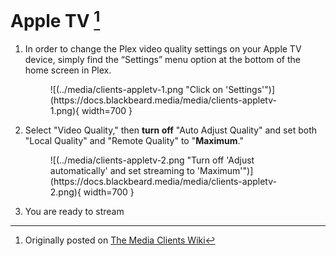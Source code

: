 # Apple TV [^1]

1. In order to change the Plex video quality settings on your Apple TV device, simply find the “Settings” menu option at the bottom of the home screen in Plex.
    
    <figure markdown>
    ![(../media/clients-appletv-1.png "Click on 'Settings'")](https://docs.blackbeard.media/media/clients-appletv-1.png){ width=700 }
      <figcaption></figcaption>
    </figure>
    
2. Select "Video Quality," then **turn off** "Auto Adjust Quality" and set both "Local Quality" and "Remote Quality" to "**Maximum**."
    
    <figure markdown>
    ![(../media/clients-appletv-2.png "Turn off 'Adjust automatically' and set streaming to 'Maximum'")](https://docs.blackbeard.media/media/clients-appletv-2.png){ width=700 }
      <figcaption></figcaption>
    </figure>
    
3. You are ready to stream

[^1]: Originally posted on [The Media Clients Wiki](https://mediaclients.wiki/)
